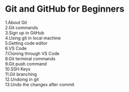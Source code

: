 # Git and GitHub for Beginners

1.About Git<br>
2.Git commands<br>
3.Sign up in GitHub<br>
4.Using git in local machine<br>
5.Getting code editor<br>
6.VS Code<br>
7.Cloning through VS Code<br>
8.Git terminal commands<br>
9.Git push command<br>
10.SSH Keys<br>
11.Git branching<br>
12.Undoing in git<br>
13.Undo the changes after commit
